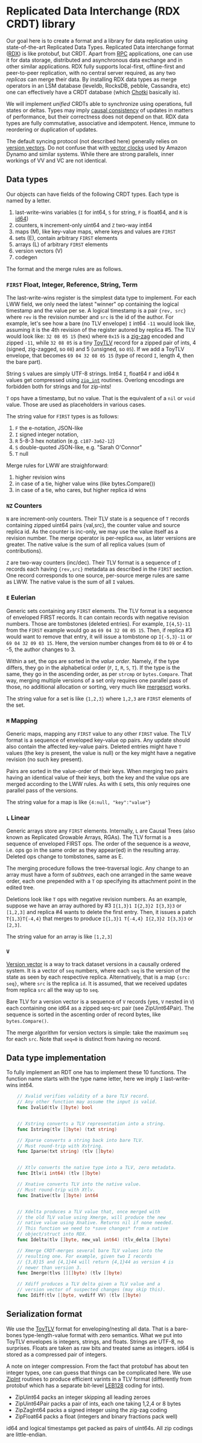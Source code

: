 #   Replicated Data Interchange (RDX CRDT) library

Our goal here is to create a format and a library for data
replication using state-of-the-art Replicated Data Types.
Replicated Data interchange format ([RDX][j]) is like protobuf,
but CRDT. Apart from [RPC][p] applications, one can use it for
data storage, distributed and asynchronous data exchange and in
other similar applications. RDX fully supports local-first,
offline-first and peer-to-peer replication, with no central
server required, as any two *replicas* can merge their data. By
installing RDX data types as merge operators in an LSM database
(leveldb, RocksDB, pebble, Cassandra, etc) one can effectively
have a CRDT database (which [Chotki][c] basically is).

We will implement *unified* CRDTs able to synchronize using
operations, full states or deltas. Types may imply [causal
consistency][x] of updates in matters of performance, but their
correctness does not depend on that. RDX data types are fully
commutative, associative and idempotent. Hence, immune to
reordering or duplication of updates.

The default syncing protocol (not described here) generally
relies on [version vectors][v]. Do not confuse that with [vector
clocks][r] used by Amazon Dynamo and similar systems. While
there are strong parallels, inner workings of VV and VC are not
identical.

##  Data types

Our objects can have fields of the following CRDT types. Each
type is named by a letter. 

 1. last-write-wins variables (`I` for int64, `S` for string, `F`
    is float64, and `R` is [id64][i])
 2. counters, `N` increment-only uint64 and `Z` two-way int64
 3. maps (M), like key-value maps, where keys and values are `FIRST`
 4. sets (E), contain arbitrary `FIRST` elements
 5. arrays (L) of arbitrary `FIRST` elements
 6. version vectors (V)
 7. codegen

The format and the merge rules are as follows.

### `FIRST` Float, Integer, Reference, String, Term

The last-write-wins register is the simplest data type to
implement. For each LWW field, we only need the latest "winner"
op containing the logical timestamp and the value per se. A
logical timestamp is a pair `{rev, src}` where `rev` is the
revision number and `src` is the id of the author. For example,
let's see how a bare (no TLV envelope) `I` int64 `-11` would
look like, assuming it is the 4th revision of the register
autored by replica #5. The TLV would look like: `32 08 05 15`
(hex) where `0x15` is a [zig-zag][g] encoded and zipped `-11`,
while `32 08 05` is a tiny [ToyTLV][t] record for a zipped pair
of ints, 4 (signed, zig-zagged, so `08`) and 5 (unsigned, so
`05`). If we add a ToyTLV envelope, that becomes `69 04 32 08 05
15` (type of record `I`, length 4, then the bare part).

String `S` values are simply UTF-8 strings. Int64 `I`, float64
`F` and id64 `R` values get compressed using [`zip_int`][z]
routines. Overlong encodings are forbidden both for strings and
for zip-ints! 

`T` ops have a timestamp, but no value. That is the equivalent
of a `nil` or `void` value. Those are used as placeholders in
various cases.

The string value for `FIRST` types is as follows:

 1. `F` the e-notation, JSON-like
 2. `I` signed integer notation,
 3. `R` 5-8-3 hex notation (e.g. `c187-3a62-12`)
 4. `S` double-quoted JSON-like, e.g. "Sarah O\'Connor"
 5. `T` null

Merge rules for LWW are straighforward:

 1. higher revision wins
 2. in case of a tie, higher value wins (like bytes.Compare())
 3. in case of a tie, who cares, but higher replica id wins

### `NZ` Counters

`N` are increment-only counters. Their TLV state is a sequence
of `T` records containing zipped uint64 pairs {val,src}, the
counter value and source replica id. As the counter is inc-only,
we may use the value itself as a revision number. The merge
operator is per-replica `max`, as later versions are greater.
The native value is the sum of all replica values (sum of
contributions).

`Z` are two-way counters (inc/dec). Their TLV format is a
sequence of `I` records each having `{rev,src}` metadata as
described in the `FIRST` section. One record corresponds to one
source, per-source merge rules are same as LWW. The native value
is the sum of all `I` values.

### `E` Eulerian

Generic sets containing any `FIRST` elements. The TLV format is
a sequence of enveloped FIRST records. It can contain records
with negative revision numbers. Those are tombstones (deleted
entries). For example, `I{4,5}-11` from the `FIRST` example
would go as `69 04 32 08 05 15`. Then, if replica #3 would want
to remove that entry, it will issue a tombstone op `I{-5,3}-11`
or `69 04 32 09 03 15`. Here, the version number changes from
`08` to `09` or 4 to -5, the author changes to 3.

Within a set, the ops are sorted in the *value order*. Namely,
if the type differs, they go in the alphabetical order (`F`,
`I`, `R`, `S`, `T`). If the type is the same, they go in the
ascending order, as per `strcmp` or `bytes.Compare`. That way,
merging multiple versions of a set only requires one parallel
pass of those, no additional allocation or sorting, very much
like [mergesort][m] works.

The string value for a set is like `{1,2,3}` where `1,2,3` are
`FIRST` elements of the set.

### `M` Mapping

Generic maps, mapping any `FIRST` value to any other `FIRST`
value. The TLV format is a sequence of enveloped key-value op
pairs. Any update should also contain the affected key-value
pairs. Deleted entries might have `T` values (the key is
present, the value is null) or the key might have a negative
revision (no such key present).

Pairs are sorted in the value-order of their keys. When merging
two pairs having an identical value of their keys, both the key
and the value ops are merged according to the LWW rules. As with
`E` sets, this only requires one parallel pass of the versions.

The string value for a map is like `{4:null, "key":"value"}`

### `L` Linear

Generic arrays store any `FIRST` elements. Internally, `L` are
Causal Trees (also known as Replicated Growable Arrays, RGAs).
The TLV format is a sequence of enveloped FIRST ops. The
order of the sequence is a *weave*, i.e. ops go in the same
order as they appear(ed) in the resulting array. Deleted ops 
change to tombstones, same as E.

The merging procedure follows the tree-traversal logic. Any
change to an array must have a form of *subtrees*, each one
arranged in the same weave order, each one prepended with a `T`
op specifying its attachment point in the edited tree.

Deletions look like `T` ops with negative revision numbers. As
an example, suppose we have an array authored by #3 `I{1,3}1
I{2,3}2 I{3,3}3` or `[1,2,3]` and replica #4 wants to delete the
first entry. Then, it issues a patch `T{1,3}T{-4,4}` that merges
to produce `I{1,3}1 T{-4,4} I{2,3}2 I{3,3}3` or `[2,3]`.

The string value for an array is like `[1,2,3]`

### `V`

[Version vector][v] is a way to track dataset versions in a
causally ordered system. It is a vector of `seq` numbers, where
each `seq` is the version of the state as seen by each
respective replica. Alternatively, that is a map `{src: seq}`,
where `src` is the replica `id`. It is assumed, that we received
updates from replica `src` all the way up to `seq`.

Bare TLV for a version vector is a sequence of `V` records (yes,
`V` nested in `V`) each containing one id64 as a zipped seq-src
pair (see ZipUint64Pair). The sequence is sorted in the
ascenting order of record bytes, like `bytes.Compare()`.

The merge algorithm for version vectors is simple: take the
maximum `seq` for each `src`. Note that `seq=0` is distinct from
having no record.

##  Data type implementation

To fully implement an RDT one has to implement these 10
functions. The function name starts with the type name letter,
here we imply `I` last-write-wins int64.

````go
    // Xvalid verifies validity of a bare TLV record.
    // Any other function may assume the input is valid.
    func Ivalid(tlv []byte) bool 


    // Xstring converts a TLV representation into a string.
    func Istring(tlv []byte) (txt string) 

    // Xparse converts a string back into bare TLV.
    // Must round-trip with Xstring.
    func Iparse(txt string) (tlv []byte) 


    // Xtlv converts the native type into a TLV, zero metadata.
    func Itlv(i int64) (tlv []byte)

    // Xnative converts TLV into the native value.
    // Must round-trip with Xtlv.
    func Inative(tlv []byte) int64


    // Xdelta produces a TLV value that, once merged with
    // the old TLV value using Xmerge, will produce the new
    // native value using Xnative. Returns nil if none needed.
    // This function we need to *save changes* from a native
    // object/struct into RDX.
    func Idelta(tlv []byte, new_val int64) (tlv_delta []byte) 

    // Xmerge CRDT-merges several bare TLV values into the
    // resulting one. For example, given two I records
    // {3,8}15 and {4,1}44 will return {4,1}44 as version 4 is
    // newer than version 3.
    func Imerge(tlvs [][]byte) (tlv []byte) 

    // Xdiff produces a TLV delta given a TLV value and a
    // version vector of suspected changes (may skip this).
    func Idiff(tlv []byte, vvdiff VV) (tlv []byte)
````

##  Serialization format

We use the [ToyTLV][t] format for enveloping/nesting all data.
That is a bare-bones type-length-value format with zero
semantics. What we put into ToyTLV envelopes is integers,
strings, and floats. Strings are UTF-8, no surprises. Floats are
taken as raw bits and treated same as integers. id64 is stored
as a compressed pair of integers.

A note on integer compression. From the fact that protobuf
has about ten integer types, one can guess that things can
be complicated here. We use [ZipInt][z] routines to produce
efficient varints in a TLV format (differently from protobuf
which has a separate bit-level [LEB128][b] coding for ints). 

  - ZipUint64 packs an integer skipping all leading zeroes
  - ZipUint64Pair packs a pair of ints, each one taking 1,2,4 or
    8 bytes
  - ZipZagInt64 packs a signed integer using the zig-zag coding
  - ZipFloat64 packs a float (integers and binary fractions pack
    well)

id64 and logical timestamps get packed as pairs of uint64s. All
zip codings are little-endian.

[c]: https://github.com/learn-decentralized-systems/Chotki/blob/main/ARCHITECTURE.md
[x]: https://en.wikipedia.org/wiki/Causal_consistency
[v]: https://en.wikipedia.org/wiki/Version_vector
[r]: https://www.educative.io/answers/how-are-vector-clocks-used-in-dynamo
[j]: https://en.wikipedia.org/wiki/RDX
[p]: https://en.wikipedia.org/wiki/Remote_procedure_call
[z]: https://github.com/learn-decentralized-systems/Chotki/blob/main/zipint.go
[g]: https://protobuf.dev/programming-guides/encoding/
[t]: https://github.com/learn-decentralized-systems/toytlv
[b]: https://en.wikipedia.org/wiki/LEB128
[i]: https://github.com/learn-decentralized-systems/Chotki/blob/main/id.go#L12
[m]: https://en.wikipedia.org/wiki/Merge_sort
